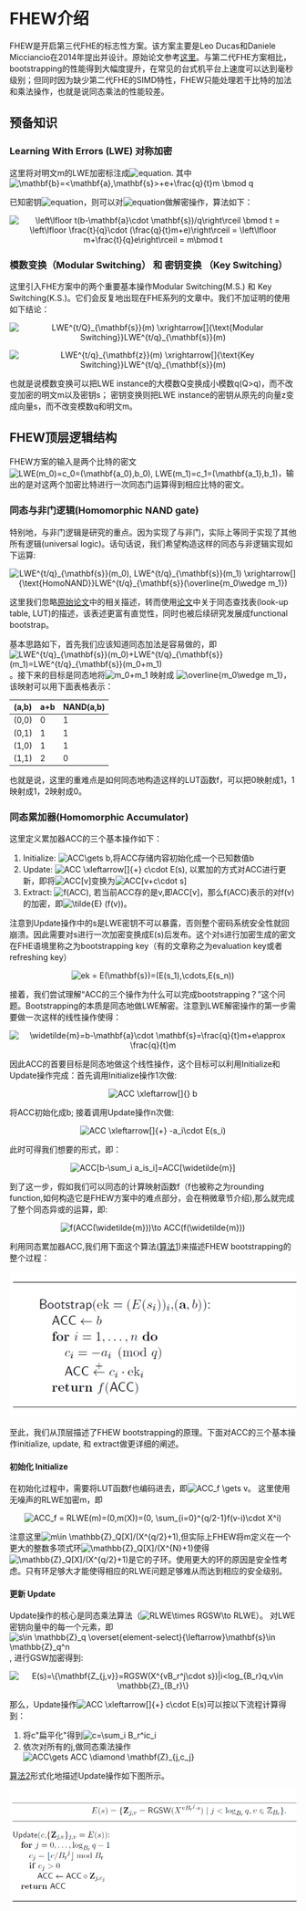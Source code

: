 # FHEW介绍

FHEW是开启第三代FHE的标志性方案。该方案主要是Leo Ducas和Daniele Micciancio在2014年提出并设计。原始论文参考[这里](https://eprint.iacr.org/2014/816.pdf)。与第二代FHE方案相比，bootstrapping的性能得到大幅度提升，在常见的台式机平台上速度可以达到毫秒级别；但同时因为缺少第二代FHE的SIMD特性，FHEW只能处理若干比特的加法和乘法操作，也就是说同态乘法的性能较差。

## 预备知识
### Learning With Errors (LWE) 对称加密
这里将对明文m的LWE加密标注成![equation](https://latex.codecogs.com/svg.image?LWE_{\mathbf{s}}(m)=(\mathbf{a},b)). 其中 <img src="https://latex.codecogs.com/svg.image?\mathbf{b}=<\mathbf{a},\mathbf{s}>&plus;e&plus;\frac{q}{t}m&space;\bmod&space;q" title="\mathbf{b}=<\mathbf{a},\mathbf{s}>+e+\frac{q}{t}m \bmod q" />

已知密钥![equation](https://latex.codecogs.com/svg.image?\vec{s})，则可以对![equation](https://latex.codecogs.com/svg.image?LWE_{\vec{s}}(m)=(\vec{a},b))做解密操作，算法如下：

<p align="center">
<img src="https://latex.codecogs.com/svg.image?\left\lfloor&space;t(b-\mathbf{a}\cdot&space;\mathbf{s})/q\right\rceil&space;\bmod&space;t&space;=&space;\left\lfloor&space;\frac{t}{q}\cdot&space;(\frac{q}{t}m&plus;e)\right\rceil&space;=&space;\left\lfloor&space;m&plus;\frac{t}{q}e\right\rceil&space;=&space;m\bmod&space;t" title="\left\lfloor t(b-\mathbf{a}\cdot \mathbf{s})/q\right\rceil \bmod t = \left\lfloor \frac{t}{q}\cdot (\frac{q}{t}m+e)\right\rceil = \left\lfloor m+\frac{t}{q}e\right\rceil = m\bmod t" />
</p>

### 模数变换（Modular Switching） 和 密钥变换 （Key Switching）
这里引入FHE方案中的两个重要基本操作Modular Switching(M.S.) 和 Key Switching(K.S.)。它们会反复地出现在FHE系列的文章中。我们不加证明的使用如下结论：

<p align="center">
<img src="https://latex.codecogs.com/svg.image?LWE^{t/Q}_{\mathbf{s}}(m)&space;\xrightarrow[]{\text{Modular&space;Switching}}LWE^{t/q}_{\mathbf{s}}(m)&space;" title="LWE^{t/Q}_{\mathbf{s}}(m) \xrightarrow[]{\text{Modular Switching}}LWE^{t/q}_{\mathbf{s}}(m) " />
</p>

<p align="center">
<img src="https://latex.codecogs.com/svg.image?LWE^{t/q}_{\mathbf{z}}(m)&space;\xrightarrow[]{\text{Key&space;Switching}}LWE^{t/q}_{\mathbf{s}}(m)&space;" title="LWE^{t/q}_{\mathbf{z}}(m) \xrightarrow[]{\text{Key Switching}}LWE^{t/q}_{\mathbf{s}}(m) " />
</p>

也就是说模数变换可以把LWE instance的大模数Q变换成小模数q(Q>q)，而不改变加密的明文m以及密钥s；
密钥变换则把LWE instance的密钥从原先的向量z变成向量s，而不改变模数q和明文m。

## FHEW顶层逻辑结构
FHEW方案的输入是两个比特的密文<img src="https://bit.ly/3BcPw7P" align="center" border="0" alt="LWE(m_0)=c_0=(\mathbf{a_0},b_0),  LWE(m_1)=c_1=(\mathbf{a_1},b_1)" width="375" height="19" />，输出的是对这两个加密比特进行一次同态门运算得到相应比特的密文。

### 同态与非门逻辑(Homomorphic NAND gate)
特别地，与非门逻辑是研究的重点。因为实现了与非门，实际上等同于实现了其他所有逻辑(universal logic)。话句话说，我们希望构造这样的同态与非逻辑实现如下运算:

<p align="center">
<img src="https://latex.codecogs.com/svg.image?LWE^{t/q}_{\mathbf{s}}(m_0),&space;LWE^{t/q}_{\mathbf{s}}(m_1)&space;\xrightarrow[]{\text{HomoNAND}}LWE^{t/q}_{\mathbf{s}}(\overline{m_0\wedge&space;m_1})" title="LWE^{t/q}_{\mathbf{s}}(m_0), LWE^{t/q}_{\mathbf{s}}(m_1) \xrightarrow[]{\text{HomoNAND}}LWE^{t/q}_{\mathbf{s}}(\overline{m_0\wedge m_1})" />
</p>

这里我们忽略[原始论文](https://eprint.iacr.org/2014/816.pdf)中的相关描述，转而使用[论文](https://eprint.iacr.org/2020/086.pdf)中关于同态查找表(look-up table, LUT)的描述，该表述更富有直觉性，同时也被后续研究发展成functional bootstrap。

基本思路如下，首先我们应该知道同态加法是容易做的，即<img src="https://latex.codecogs.com/svg.image?LWE^{t/q}_{\mathbf{s}}(m_0)&plus;LWE^{t/q}_{\mathbf{s}}(m_1)=LWE^{t/q}_{\mathbf{s}}(m_0&plus;m_1)" title="LWE^{t/q}_{\mathbf{s}}(m_0)+LWE^{t/q}_{\mathbf{s}}(m_1)=LWE^{t/q}_{\mathbf{s}}(m_0+m_1)" />。接下来的目标是同态地将<img src="https://latex.codecogs.com/svg.image?m_0&plus;m_1" title="m_0+m_1" /> 映射成 <img src="https://latex.codecogs.com/svg.image?\overline{m_0\wedge&space;m_1}" title="\overline{m_0\wedge m_1}" />，该映射可以用下面表格表示：

(a,b) | a+b  | NAND(a,b)
----  | ---- | ----
(0,0) | 0    | 1
(0,1) | 1    | 1
(1,0) | 1    | 1
(1,1) | 2    | 0

也就是说，这里的重难点是如何同态地构造这样的LUT函数f，可以把0映射成1，1映射成1，2映射成0。


### 同态累加器(Homomorphic Accumulator)
这里定义累加器ACC的三个基本操作如下：
1. Initialize: <img src="https://latex.codecogs.com/svg.image?ACC\gets&space;b" title="ACC\gets b" />,将ACC存储内容初始化成一个已知数值b
2. Update: <img src="https://latex.codecogs.com/svg.image?ACC&space;\xleftarrow[]{&plus;}&space;c\cdot&space;E(s)" title="ACC \xleftarrow[]{+} c\cdot E(s)" />, 以累加的方式对ACC进行更新，即将<img src="https://latex.codecogs.com/svg.image?ACC[v]" title="ACC[v]" />变换为<img src="https://latex.codecogs.com/svg.image?ACC[v&plus;c\cdot&space;s]" title="ACC[v+c\cdot s]" />
3. Extract: <img src="https://latex.codecogs.com/svg.image?f(ACC)" title="f(ACC)" />, 若当前ACC存的是v,即ACC[v]，那么f(ACC)表示的对f(v)的加密，即<img src="https://latex.codecogs.com/svg.image?&space;\tilde{E}&space;(f(v))" title=" \tilde{E} (f(v))" />。

注意到Update操作中的s是LWE密钥不可以暴露，否则整个密码系统安全性就回崩溃。因此需要对s进行一次加密变换成E(s)后发布。这个对s进行加密生成的密文在FHE语境里称之为bootstrapping key（有的文章称之为evaluation key或者refreshing key）

<p align="center">
  <img src="https://latex.codecogs.com/svg.image?ek&space;=&space;E(\mathbf{s})=(E(s_1),\cdots,E(s_n))" title="ek = E(\mathbf{s})=(E(s_1),\cdots,E(s_n))" />
 </p>
 
 接着，我们尝试理解“ACC的三个操作为什么可以完成bootstrapping？”这个问题。Bootstrapping的本质是同态地做LWE解密。注意到LWE解密操作的第一步需要做一次这样的线性操作使得：
 <p align="center">
  <img src="https://latex.codecogs.com/svg.image?\widetilde{m}=b-\mathbf{a}\cdot&space;\mathbf{s}=\frac{q}{t}m&plus;e\approx&space;\frac{q}{t}m" title="\widetilde{m}=b-\mathbf{a}\cdot \mathbf{s}=\frac{q}{t}m+e\approx \frac{q}{t}m" />
   </p>
  因此ACC的首要目标是同态地做这个线性操作，这个目标可以利用Initialize和Update操作完成：首先调用Initialize操作1次做:
  <p align="center">
  <img src="https://latex.codecogs.com/svg.image?ACC&space;\xleftarrow[]{}&space;b" title="ACC \xleftarrow[]{} b" /> 
  </p>
  将ACC初始化成b; 接着调用Update操作n次做:
  <p align="center">
  <img src="https://latex.codecogs.com/svg.image?ACC&space;\xleftarrow[]{&plus;}&space;-a_i\cdot&space;E(s_i)" title="ACC \xleftarrow[]{+} -a_i\cdot E(s_i)" />
  </p>
  此时可得我们想要的形式，即：
  <p align="center">
  <img src="https://latex.codecogs.com/svg.image?ACC[b-\sum_i&space;a_is_i]=ACC[\widetilde{m}]" title="ACC[b-\sum_i a_is_i]=ACC[\widetilde{m}]" />
  </p>
  
  到了这一步，假如我们可以同态的计算映射函数f（f也被称之为rounding function,如何构造它是FHEW方案中的难点部分，会在稍微章节介绍),那么就完成了整个同态异或的运算，即:
    <p align="center">
  <img src="https://latex.codecogs.com/svg.image?f(ACC(\widetilde{m}))\to&space;ACC(f(\widetilde{m}))" title="f(ACC(\widetilde{m}))\to ACC(f(\widetilde{m}))" />
    </p>
    
  利用同态累加器ACC,我们用下面这个算法([算法1](fig/alg1.png))来描述FHEW bootstrapping的整个过程：
  <p align="center">
  <img src="fig/alg1.png" alt="animated" />
   </p>
   至此，我们从顶层描述了FHEW bootstrapping的原理。下面对ACC的三个基本操作initialize, update, 和 extract做更详细的阐述。
   
   
   #### 初始化 Initialize
   在初始化过程中，需要将LUT函数f也编码进去，即<img src="https://latex.codecogs.com/svg.image?ACC_f&space;\gets&space;v" title="ACC_f \gets v" />。
   这里使用无噪声的RLWE加密m，即
    <p align="center">
   <img src="https://latex.codecogs.com/svg.image?ACC_f&space;=&space;RLWE(m)=(0,m(X))=(0,&space;\sum_{i=0}^{q/2-1}f(v-i)\cdot&space;X^i)" title="ACC_f = RLWE(m)=(0,m(X))=(0, \sum_{i=0}^{q/2-1}f(v-i)\cdot X^i)" />
    </p>
  <div>注意这里<img src="https://latex.codecogs.com/svg.image?m\in&space;\mathbb{Z}_Q[X]/(X^{q/2}&plus;1)" title="m\in \mathbb{Z}_Q[X]/(X^{q/2}+1)" />,但实际上FHEW将m定义在一个更大的整数多项式环<img src="https://latex.codecogs.com/svg.image?\mathbb{Z}_Q[X]/(X^{N}&plus;1)" title="\mathbb{Z}_Q[X]/(X^{N}+1)" />使得<img src="https://latex.codecogs.com/svg.image?\mathbb{Z}_Q[X]/(X^{q/2}&plus;1)" title="\mathbb{Z}_Q[X]/(X^{q/2}+1)" />是它的子环。使用更大的环的原因是安全性考虑。只有环足够大才能使得相应的RLWE问题足够难从而达到相应的安全级别。</div>
  
  #### 更新 Update
Update操作的核心是同态乘法算法（<img src="https://latex.codecogs.com/svg.image?RLWE\times&space;RGSW\to&space;RLWE" title="RLWE\times RGSW\to RLWE" />）。
对LWE密钥向量中的每一个元素，即<img src="https://latex.codecogs.com/svg.image?s\in&space;\mathbb{Z}_q&space;\overset{element-select}{\leftarrow}\mathbf{s}\in&space;\mathbb{Z}_q^n" title="s\in \mathbb{Z}_q \overset{element-select}{\leftarrow}\mathbf{s}\in \mathbb{Z}_q^n" />, 进行GSW加密得到:
 <p align="center">
<img src="https://latex.codecogs.com/svg.image?E(s)=\{\mathbf{Z_{j,v}}=RGSW(X^{vB_r^j\cdot&space;s})|i<log_{B_r}q,v\in&space;\mathbb{Z}_{B_r}\}" title="E(s)=\{\mathbf{Z_{j,v}}=RGSW(X^{vB_r^j\cdot s})|i<log_{B_r}q,v\in \mathbb{Z}_{B_r}\}" />
 </p>
那么，Update操作<img src="https://latex.codecogs.com/svg.image?ACC&space;\xleftarrow[]{&plus;}&space;c\cdot&space;E(s)" title="ACC \xleftarrow[]{+} c\cdot E(s)" />可以按以下流程计算得到：

1. <div>将c"扁平化"得到<img src="https://latex.codecogs.com/svg.image?c=\sum_i&space;B_r^ic_i" title="c=\sum_i B_r^ic_i" /></div>
2. 依次对所有的j,做同态乘法操作<img src="https://latex.codecogs.com/svg.image?ACC\gets&space;ACC&space;\diamond&space;\mathbf{Z}_{j,c_j}" title="ACC\gets ACC \diamond \mathbf{Z}_{j,c_j}" />

[算法2](fig/alg2.png)形式化地描述Update操作如下图所示。
  <p align="center">
  <img src="fig/alg2.png" alt="animated" />
   </p>
